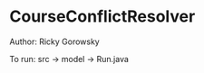 CourseConflictResolver
======================
Author: Ricky Gorowsky

To run: src -> model -> Run.java